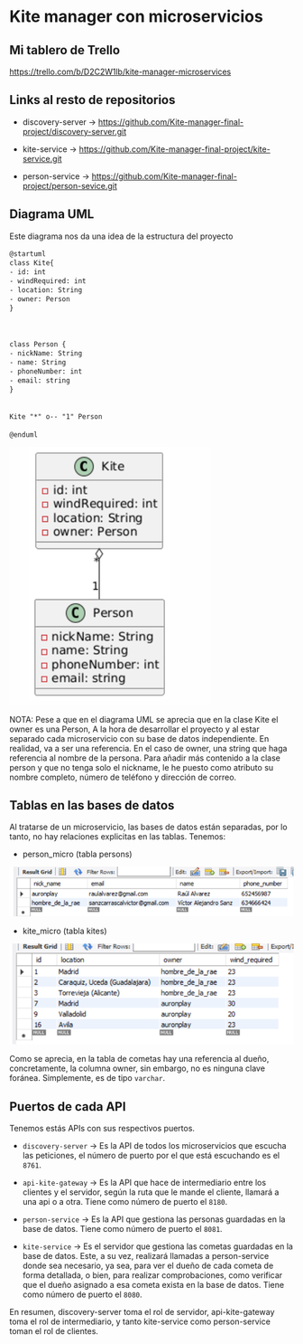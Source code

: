 # Kite manager con microservicios

## Mi tablero de Trello

https://trello.com/b/D2C2W1lb/kite-manager-microservices

## Links al resto de repositorios

* discovery-server -> https://github.com/Kite-manager-final-project/discovery-server.git

* kite-service -> https://github.com/Kite-manager-final-project/kite-service.git

* person-service -> https://github.com/Kite-manager-final-project/person-sevice.git

## Diagrama UML

Este diagrama nos da una idea de la estructura del proyecto

```
@startuml
class Kite{
- id: int
- windRequired: int
- location: String
- owner: Person
}



class Person {
- nickName: String
- name: String
- phoneNumber: int
- email: string
}


Kite "*" o-- "1" Person

@enduml
```


![img_1.png](img_1.png)


NOTA: Pese a que en el diagrama UML se aprecia que en la clase Kite el owner es una Person, A la hora de desarrollar el proyecto y
al estar separado cada microservicio con su base de datos independiente. En realidad, va a ser una referencia. En el caso de owner, una string que
haga referencia al nombre de la persona.
Para añadir más contenido a la clase person y que no tenga solo el nickname, le he puesto como atributo su nombre completo, número de 
teléfono y dirección de correo.

## Tablas en las bases de datos

Al tratarse de un microservicio, las bases de datos están separadas, por lo tanto, no hay relaciones explicitas en las tablas. Tenemos:

* person_micro (tabla persons)

![img.png](img.png)

* kite_micro (tabla kites)

![img_2.png](img_2.png)

Como se aprecia, en la tabla de cometas hay una referencia al dueño, concretamente, la columna owner, sin embargo, no es ninguna clave foránea.
Simplemente, es de tipo ```varchar```.

## Puertos de cada API

Tenemos estás APIs con sus respectivos puertos.

* ```discovery-server``` -> Es la API de todos los microservicios que escucha las peticiones, el número de puerto por el que está escuchando es
                      el ```8761```.

* ```api-kite-gateway``` -> Es la API que hace de intermediario entre los clientes y el servidor, según la ruta que le mande el cliente, 
                            llamará a una api o a otra. Tiene como número de puerto el ```8180```.

* ```person-service``` -> Es la API que gestiona las personas guardadas en la base de datos. Tiene como número de puerto el ```8081```.

* ```kite-service``` -> Es el servidor que gestiona las cometas guardadas en la base de datos. Este, a su vez, realizará llamadas a 
                        person-service donde sea necesario, ya sea, para ver el dueño de cada cometa de forma detallada, o bien, para
                        realizar comprobaciones, como verificar que el dueño asignado a esa cometa exista en la base de datos.
                        Tiene como número de puerto el ```8080```.

En resumen, discovery-server toma el rol de servidor, api-kite-gateway toma el rol de intermediario, y tanto kite-service como person-service
toman el rol de clientes.